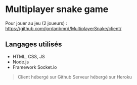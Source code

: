 # Multiplayer snake game

Pour jouer au jeu (2 joueurs) : https://github.com/jordanbmrd/MultiplayerSnake/client/

## Langages utilisés

* HTML, CSS, JS
* Node.js
* Framework Socket.io

> Client hébergé sur Github
> Serveur hébergé sur Heroku

